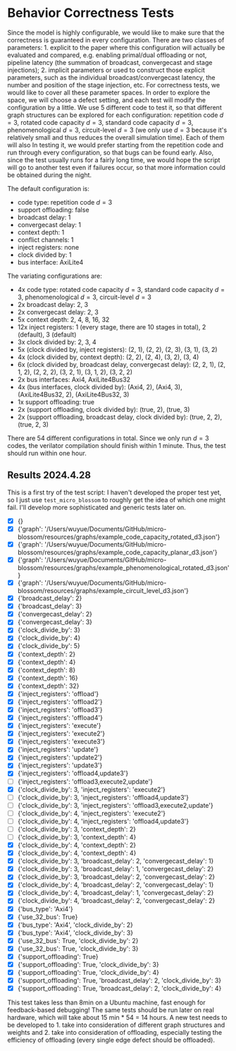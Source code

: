 # Behavior Correctness Tests

Since the model is highly configurable, we would like to make sure that the correctness is guaranteed in every configuration.
There are two classes of parameters: 1. explicit to the paper where this configuration will actually be evaluated and compared, e.g. enabling primal/dual offloading or not, pipeline latency (the summation of broadcast, convergecast and stage injections); 2. implicit parameters or used to construct those explicit parameters, such as the individual broadcast/convergecast latency, the number and position of the stage injection, etc.
For correctness tests, we would like to cover all these parameter spaces.
In order to explore the space, we will choose a defect setting, and each test will modify the configuration by a little.
We use 5 different code to test it, so that different graph structures can be explored for each configuration: repetition code $d=3$, rotated code capacity $d=3$, standard code capacity $d=3$, phenomenological $d=3$, circuit-level $d=3$ (we only use $d=3$ because it's relatively small and thus reduces the overall simulation time).
Each of them will also 
In testing it, we would prefer starting from the repetition code and run through every configuration, so that bugs can be found early.
Also, since the test usually runs for a fairly long time, we would hope the script will go to another test even if failures occur, so that more information could be obtained during the night.

The default configuration is:
- code type: repetition code $d=3$
- support offloading: false
- broadcast delay: 1
- convergecast delay: 1
- context depth: 1
- conflict channels: 1
- inject registers: none
- clock divided by: 1
- bus interface: AxiLite4

The variating configurations are:
- 4x code type: rotated code capacity $d=3$, standard code capacity $d=3$, phenomenological $d=3$, circuit-level $d=3$
- 2x broadcast delay: 2, 3
- 2x convergecast delay: 2, 3
- 5x context depth: 2, 4, 8, 16, 32
- 12x inject registers: 1 (every stage, there are 10 stages in total), 2 (default), 3 (default)
- 3x clock divided by: 2, 3, 4
- 5x (clock divided by, inject registers): (2, 1), (2, 2), (2, 3), (3, 1), (3, 2)
- 4x (clock divided by, context depth): (2, 2), (2, 4), (3, 2), (3, 4)
- 6x (clock divided by, broadcast delay, convergecast delay): (2, 2, 1), (2, 1, 2), (2, 2, 2), (3, 2, 1), (3, 1, 2), (3, 2, 2)
- 2x bus interfaces: Axi4, AxiLite4Bus32
- 4x (bus interfaces, clock divided by): (Axi4, 2), (Axi4, 3), (AxiLite4Bus32, 2), (AxiLite4Bus32, 3)
- 1x support offloading: true
- 2x (support offloading, clock divided by): (true, 2), (true, 3)
- 2x (support offloading, broadcast delay, clock divided by): (true, 2, 2),  (true, 2, 3)

There are 54 different configurations in total.
Since we only run $d=3$ codes, the verilator compilation should finish within 1 minute.
Thus, the test should run within one hour.

## Results 2024.4.28

This is a first try of the test script: I haven't developed the proper test yet, so I just use `test_micro_blossom` to roughly get the idea of which one might fail.
I'll develop more sophisticated and generic tests later on.

- [x] {}
- [x] {'graph': '/Users/wuyue/Documents/GitHub/micro-blossom/resources/graphs/example_code_capacity_rotated_d3.json'}
- [x] {'graph': '/Users/wuyue/Documents/GitHub/micro-blossom/resources/graphs/example_code_capacity_planar_d3.json'}
- [x] {'graph': '/Users/wuyue/Documents/GitHub/micro-blossom/resources/graphs/example_phenomenological_rotated_d3.json'}
- [x] {'graph': '/Users/wuyue/Documents/GitHub/micro-blossom/resources/graphs/example_circuit_level_d3.json'}
- [x] {'broadcast_delay': 2}
- [x] {'broadcast_delay': 3}
- [x] {'convergecast_delay': 2}
- [x] {'convergecast_delay': 3}
- [x] {'clock_divide_by': 3}
- [x] {'clock_divide_by': 4}
- [x] {'clock_divide_by': 5}
- [x] {'context_depth': 2}
- [x] {'context_depth': 4}
- [x] {'context_depth': 8}
- [x] {'context_depth': 16}
- [x] {'context_depth': 32}
- [x] {'inject_registers': 'offload'}
- [x] {'inject_registers': 'offload2'}
- [x] {'inject_registers': 'offload3'}
- [x] {'inject_registers': 'offload4'}
- [x] {'inject_registers': 'execute'}
- [x] {'inject_registers': 'execute2'}
- [x] {'inject_registers': 'execute3'}
- [x] {'inject_registers': 'update'}
- [x] {'inject_registers': 'update2'}
- [x] {'inject_registers': 'update3'}
- [x] {'inject_registers': 'offload4,update3'}
- [ ] {'inject_registers': 'offload3,execute2,update'}
- [x] {'clock_divide_by': 3, 'inject_registers': 'execute2'}
- [ ] {'clock_divide_by': 3, 'inject_registers': 'offload4,update3'}
- [ ] {'clock_divide_by': 3, 'inject_registers': 'offload3,execute2,update'}
- [ ] {'clock_divide_by': 4, 'inject_registers': 'execute2'}
- [ ] {'clock_divide_by': 4, 'inject_registers': 'offload4,update3'}
- [ ] {'clock_divide_by': 3, 'context_depth': 2}
- [ ] {'clock_divide_by': 3, 'context_depth': 4}
- [x] {'clock_divide_by': 4, 'context_depth': 2}
- [x] {'clock_divide_by': 4, 'context_depth': 4}
- [x] {'clock_divide_by': 3, 'broadcast_delay': 2, 'convergecast_delay': 1}
- [x] {'clock_divide_by': 3, 'broadcast_delay': 1, 'convergecast_delay': 2}
- [x] {'clock_divide_by': 3, 'broadcast_delay': 2, 'convergecast_delay': 2}
- [x] {'clock_divide_by': 4, 'broadcast_delay': 2, 'convergecast_delay': 1}
- [x] {'clock_divide_by': 4, 'broadcast_delay': 1, 'convergecast_delay': 2}
- [x] {'clock_divide_by': 4, 'broadcast_delay': 2, 'convergecast_delay': 2}
- [x] {'bus_type': 'Axi4'}
- [x] {'use_32_bus': True}
- [x] {'bus_type': 'Axi4', 'clock_divide_by': 2}
- [x] {'bus_type': 'Axi4', 'clock_divide_by': 3}
- [x] {'use_32_bus': True, 'clock_divide_by': 2}
- [x] {'use_32_bus': True, 'clock_divide_by': 3}
- [x] {'support_offloading': True}
- [x] {'support_offloading': True, 'clock_divide_by': 3}
- [x] {'support_offloading': True, 'clock_divide_by': 4}
- [x] {'support_offloading': True, 'broadcast_delay': 2, 'clock_divide_by': 3}
- [x] {'support_offloading': True, 'broadcast_delay': 2, 'clock_divide_by': 4}

This test takes less than 8min on a Ubuntu machine, fast enough for feedback-based debugging!
The same tests should be run later on real hardware, which will take about 15 min * 54 = 14 hours.
A new test needs to be developed to 1. take into consideration of different graph structures and weights and 2. take into consideration of offloading, especially testing the efficiency of offloading (every single edge defect should be offloaded).
